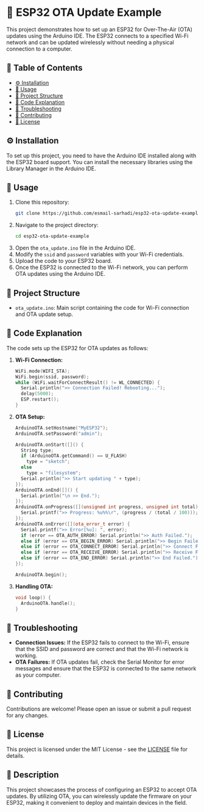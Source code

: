 

# 📶 ESP32 OTA Update Example

This project demonstrates how to set up an ESP32 for Over-The-Air (OTA) updates using the Arduino IDE. The ESP32 connects to a specified Wi-Fi network and can be updated wirelessly without needing a physical connection to a computer.

## 📑 Table of Contents
- [⚙️ Installation](#installation)
- [🚀 Usage](#usage)
- [📂 Project Structure](#project-structure)
- [🔧 Code Explanation](#code-explanation)
- [🐞 Troubleshooting](#troubleshooting)
- [🤝 Contributing](#contributing)
- [📄 License](#license)

## ⚙️ Installation

To set up this project, you need to have the Arduino IDE installed along with the ESP32 board support. You can install the necessary libraries using the Library Manager in the Arduino IDE.

## 🚀 Usage

1. Clone this repository:
    ```bash
    git clone https://github.com/esmail-sarhadi/esp32-ota-update-example.git
    ```
2. Navigate to the project directory:
    ```bash
    cd esp32-ota-update-example
    ```
3. Open the `ota_update.ino` file in the Arduino IDE.
4. Modify the `ssid` and `password` variables with your Wi-Fi credentials.
5. Upload the code to your ESP32 board.
6. Once the ESP32 is connected to the Wi-Fi network, you can perform OTA updates using the Arduino IDE.

## 📂 Project Structure

- `ota_update.ino`: Main script containing the code for Wi-Fi connection and OTA update setup.

## 🔧 Code Explanation

The code sets up the ESP32 for OTA updates as follows:

1. **Wi-Fi Connection:**
   ```cpp
   WiFi.mode(WIFI_STA);
   WiFi.begin(ssid, password);
   while (WiFi.waitForConnectResult() != WL_CONNECTED) {
     Serial.println(">> Connection Failed! Rebooting...");
     delay(5000);
     ESP.restart();
   }
   ```

2. **OTA Setup:**
   ```cpp
   ArduinoOTA.setHostname("MyESP32");
   ArduinoOTA.setPassword("admin");

   ArduinoOTA.onStart([]() {
     String type;
     if (ArduinoOTA.getCommand() == U_FLASH)
       type = "sketch";
     else
       type = "filesystem";
     Serial.println(">> Start updating " + type);
   });
   ArduinoOTA.onEnd([]() {
     Serial.println("\n >> End.");
   });
   ArduinoOTA.onProgress([](unsigned int progress, unsigned int total) {
     Serial.printf(">> Progress: %u%%\r", (progress / (total / 100)));
   });
   ArduinoOTA.onError([](ota_error_t error) {
     Serial.printf(">> Error[%u]: ", error);
     if (error == OTA_AUTH_ERROR) Serial.println(">> Auth Failed.");
     else if (error == OTA_BEGIN_ERROR) Serial.println(">> Begin Failed.");
     else if (error == OTA_CONNECT_ERROR) Serial.println(">> Connect Failed.");
     else if (error == OTA_RECEIVE_ERROR) Serial.println(">> Receive Failed.");
     else if (error == OTA_END_ERROR) Serial.println(">> End Failed.");
   });

   ArduinoOTA.begin();
   ```

3. **Handling OTA:**
   ```cpp
   void loop() {
     ArduinoOTA.handle();
   }
   ```

## 🐞 Troubleshooting

- **Connection Issues:** If the ESP32 fails to connect to the Wi-Fi, ensure that the SSID and password are correct and that the Wi-Fi network is working.
- **OTA Failures:** If OTA updates fail, check the Serial Monitor for error messages and ensure that the ESP32 is connected to the same network as your computer.

## 🤝 Contributing

Contributions are welcome! Please open an issue or submit a pull request for any changes.

## 📄 License

This project is licensed under the MIT License - see the [LICENSE](LICENSE) file for details.

## 📝 Description

This project showcases the process of configuring an ESP32 to accept OTA updates. By utilizing OTA, you can wirelessly update the firmware on your ESP32, making it convenient to deploy and maintain devices in the field.

